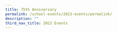 ```yaml
---
title: 75th Anniversary
permalink: /school-events/2023-events/permalink/
description: ""
third_nav_title: 2023 Events
---
```

